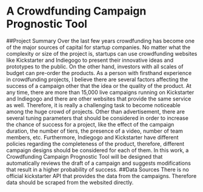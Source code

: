 # A Crowdfunding Campaign Prognostic Tool
##Project Summary
Over the last few years crowdfunding has become one of the major sources of capital for startup companies. No matter what the complexity or size of the project is, startups can use crowdfunding websites like Kickstarter and Indiegogo to present their innovative ideas and prototypes to the public. On the other hand, investors with all scales of budget can pre-order the products. As a person with firsthand experience in crowdfunding projects, I believe there are several factors affecting the success of a campaign other that the idea or the quality of the product. At any time, there are more than 15,000 live campaigns running on Kickstarter and Indiegogo and there are other websites that provide the same service as well. Therefore, it is really a challenging task to become noticeable among the huge crowd of projects. Other than advertisement, there are several tuning parameters that should be considered in order to increase the chance of success for a project, like the effect of the campaign duration, the number of tiers, the presence of a video, number of team members, etc. Furthermore, Indiegogo and Kickstarter have different policies regarding the completeness of the product, therefore, different campaign designs should be considered for each of them. In this work, a Crowdfunding Campaign Prognostic Tool will be designed that automatically reviews the draft of a campaign and suggests modifications that result in a higher probability of success.
##Data Sources
There is no official kickstarter API that provides the data from the campaigns. Therefore data should be scraped from the websited directly. 
